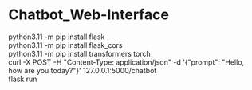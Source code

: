 # Chatbot_Web-Interface<br />
python3.11 -m pip install flask<br />
python3.11 -m pip install flask_cors<br />
python3.11 -m pip install transformers torch<br />
curl -X POST -H "Content-Type: application/json" -d '{"prompt": "Hello, how are you today?"}' 127.0.0.1:5000/chatbot<br />
flask run 
